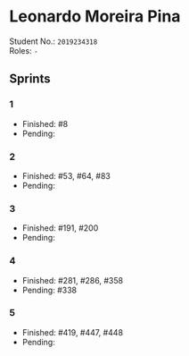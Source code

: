 # Leonardo Moreira Pina

Student No.: `2019234318`  
Roles: `-` 

## Sprints

### 1

* Finished: #8
* Pending:

### 2

* Finished: #53, #64, #83
* Pending:

### 3

* Finished: #191, #200
* Pending:

### 4

* Finished: #281, #286, #358
* Pending: #338

### 5

* Finished: #419, #447, #448
* Pending:
